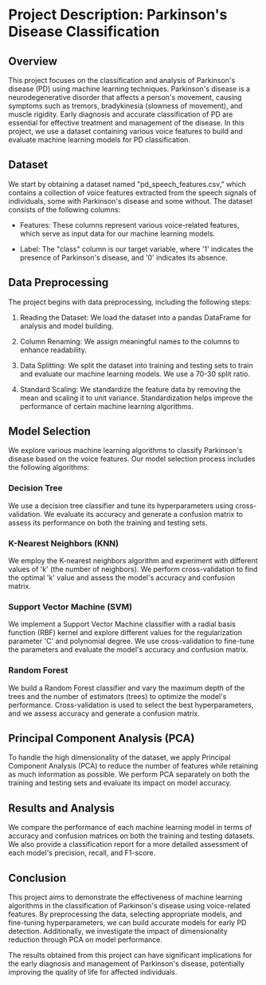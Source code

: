 # Project Description: Parkinson's Disease Classification 

## Overview

This project focuses on the classification and analysis of Parkinson's disease (PD) using machine learning techniques. Parkinson's disease is a neurodegenerative disorder that affects a person's movement, causing symptoms such as tremors, bradykinesia (slowness of movement), and muscle rigidity. Early diagnosis and accurate classification of PD are essential for effective treatment and management of the disease. In this project, we use a dataset containing various voice features to build and evaluate machine learning models for PD classification.

## Dataset

We start by obtaining a dataset named "pd_speech_features.csv," which contains a collection of voice features extracted from the speech signals of individuals, some with Parkinson's disease and some without. The dataset consists of the following columns:

- Features: These columns represent various voice-related features, which serve as input data for our machine learning models.

- Label: The "class" column is our target variable, where '1' indicates the presence of Parkinson's disease, and '0' indicates its absence.

## Data Preprocessing

The project begins with data preprocessing, including the following steps:

1. Reading the Dataset: We load the dataset into a pandas DataFrame for analysis and model building.

2. Column Renaming: We assign meaningful names to the columns to enhance readability.

3. Data Splitting: We split the dataset into training and testing sets to train and evaluate our machine learning models. We use a 70-30 split ratio.

4. Standard Scaling: We standardize the feature data by removing the mean and scaling it to unit variance. Standardization helps improve the performance of certain machine learning algorithms.

## Model Selection

We explore various machine learning algorithms to classify Parkinson's disease based on the voice features. Our model selection process includes the following algorithms:

### Decision Tree

We use a decision tree classifier and tune its hyperparameters using cross-validation. We evaluate its accuracy and generate a confusion matrix to assess its performance on both the training and testing sets.

### K-Nearest Neighbors (KNN)

We employ the K-nearest neighbors algorithm and experiment with different values of 'k' (the number of neighbors). We perform cross-validation to find the optimal 'k' value and assess the model's accuracy and confusion matrix.

### Support Vector Machine (SVM)

We implement a Support Vector Machine classifier with a radial basis function (RBF) kernel and explore different values for the regularization parameter 'C' and polynomial degree. We use cross-validation to fine-tune the parameters and evaluate the model's accuracy and confusion matrix.

### Random Forest

We build a Random Forest classifier and vary the maximum depth of the trees and the number of estimators (trees) to optimize the model's performance. Cross-validation is used to select the best hyperparameters, and we assess accuracy and generate a confusion matrix.

## Principal Component Analysis (PCA)

To handle the high dimensionality of the dataset, we apply Principal Component Analysis (PCA) to reduce the number of features while retaining as much information as possible. We perform PCA separately on both the training and testing sets and evaluate its impact on model accuracy.

## Results and Analysis

We compare the performance of each machine learning model in terms of accuracy and confusion matrices on both the training and testing datasets. We also provide a classification report for a more detailed assessment of each model's precision, recall, and F1-score.

## Conclusion

This project aims to demonstrate the effectiveness of machine learning algorithms in the classification of Parkinson's disease using voice-related features. By preprocessing the data, selecting appropriate models, and fine-tuning hyperparameters, we can build accurate models for early PD detection. Additionally, we investigate the impact of dimensionality reduction through PCA on model performance.

The results obtained from this project can have significant implications for the early diagnosis and management of Parkinson's disease, potentially improving the quality of life for affected individuals.
